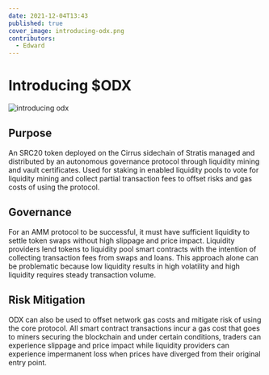 ```yaml
---
date: 2021-12-04T13:43
published: true
cover_image: introducing-odx.png
contributors:
  - Edward
---
```

# Introducing $ODX

![introducing odx](https://miro.medium.com/max/2000/1*C7xgLs-6H_wgaxlyBNINyA.png)

## Purpose
An SRC20 token deployed on the Cirrus sidechain of Stratis managed and distributed by an autonomous governance protocol through liquidity mining and vault certificates. Used for staking in enabled liquidity pools to vote for liquidity mining and collect partial transaction fees to offset risks and gas costs of using the protocol.

## Governance
For an AMM protocol to be successful, it must have sufficient liquidity to settle token swaps without high slippage and price impact. Liquidity providers lend tokens to liquidity pool smart contracts with the intention of collecting transaction fees from swaps and loans. This approach alone can be problematic because low liquidity results in high volatility and high liquidity requires steady transaction volume.

## Risk Mitigation
ODX can also be used to offset network gas costs and mitigate risk of using the core protocol. All smart contract transactions incur a gas cost that goes to miners securing the blockchain and under certain conditions, traders can experience slippage and price impact while liquidity providers can experience impermanent loss when prices have diverged from their original entry point.